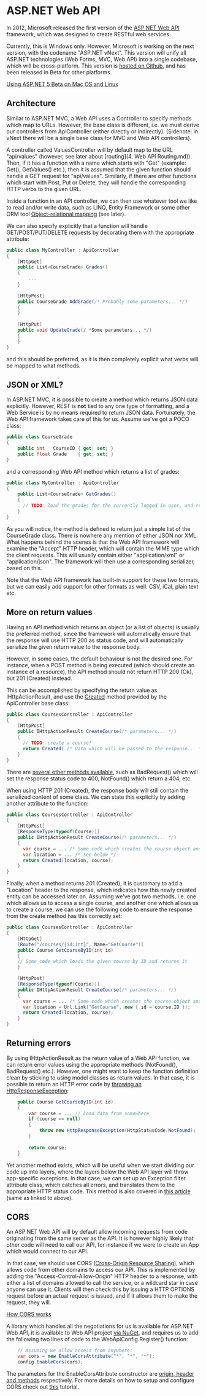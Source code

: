 # ASP.NET Web API

In 2012, Microsoft released the first version of the [ASP.NET Web API](http://www.asp.net/web-api) framework, 
which was designed to create RESTful web services.

Currently, this is Windows only. However, Microsoft is working on the next version, with the codename "ASP.NET vNext".
This version will unify all ASP.NET technologies (Web Forms, MVC, Web API) into a single codebase, which will be
cross-platform. This version is [hosted on Github](https://github.com/aspnet), and has been released in Beta for other platforms.

[Using ASP.NET 5 Beta on Mac OS and Linux](https://code.visualstudio.com/Docs/runtimes/ASPnet5)

## Architecture

Similar to ASP.NET MVC, a Web API uses a Controller to specify methods which map to URLs. However, the base class is
different, i.e. we must derive our controllers from ApiController (either directly or indirectly). (Sidenote: in vNext
there will be a single base class for MVC and Web API controllers).

A controller called ValuesController will by default map to the URL "api/values" (however, see later about 
[routing](4. Web API Routing.md)). Then, if it has a function with a name which starts with "Get" (example:
Get(), GetValues() etc.), then it is assumed that the given function should handle a GET request for "api/values".
Similarly, if there are other functions which start with Post, Put or Delete, they will handle the corresponding 
HTTP verbs to the given URL.

Inside a function in an API controller, we can then use whatever tool we like to read and/or write data, such as LINQ,
Entity Framework or some other ORM tool [Object-relational mapping](https://en.wikipedia.org/wiki/Object-relational_mapping) (see later).

We can also specify explicitly that a function will handle GET/POST/PUT/DELETE requests by decorating them with
the appropriate attribute:

```c#
public class MyController : ApiController
{
    [HttpGet]
    public List<CourseGrade> Grades()
    {
    	...
    }
    
    [HttpPost]
    public CourseGrade AddGrade(/* Probably some parameters... */)
    {
    }
    
    [HttpPut]
    public void UpdateGrade(/ *Some parameters... */)
    {
    }
}
```

and this should be preferred, as it is then completely explicit what verbs will be mapped to what methods.

## JSON or XML?

In ASP.NET MVC, it is possible to create a method which returns JSON data explicitly. However, REST is **not** 
tied to any one type of formatting, and a Web Service is by no means required to return JSON data. Fortunately, 
the Web API framework takes care of this for us. Assume we've got a POCO class:

```c#
public class CourseGrade
{
    public int   CourseID { get; set; }
    public float Grade    { get; set; }
}
```

and a corresponding Web API method which returns a list of grades:

```c#
public class MyController : ApiController
{
    public List<CourseGrade> GetGrades()
    {
      // TODO: load the grades for the currently logged in user, and return them!
    }
}
```
As you will notice, the method is defined to return just a simple list of the CourseGrade class. There is 
nowhere any mention of either JSON nor XML. What happens behind the scenes is that the Web API framework will
examine the "Accept" HTTP header, which will contain the MIME type which the client requests. This will 
usually contain either "application/xml" or "application/json". The framework will then use a corresponding serializer,
based on this.

Note that the Web API framework has built-in support for these two formats, but we can easily add support for other
formats as well: CSV, iCal, plain text etc.

## More on return values

Having an API method which returns an object (or a list of objects) is usually the preferred method, since the framework will automatically ensure that the response will use HTTP 200 as status code, and will automatically serialize the given return value to the response body.

However, in some cases, the default behaviour is not the desired one. For instance, when a POST method is being executed (which should create an instance of a resource), the API method should not return HTTP 200 (Ok), but 201 (Created) instead.

This can be accomplished by specifying the return value as IHttpActionResult, and use the [Created](https://msdn.microsoft.com/en-US/library/system.web.http.apicontroller.created(v=vs.118).aspx) method provided by the ApiController base class:

```c#
public class CoursesController : ApiController
{
    [HttpPost]
    public IHttpActionResult CreateCourse(/* parameters... */)
    {
      // TODO: create a course!
      return Created( /* Data which will be passed to the response... */ );
    }
}
```

There are [several other methods available](https://msdn.microsoft.com/en-US/library/system.web.http.apicontroller_methods(v=vs.118).aspx), such as BadRequest() which will set the response status code to 400, NotFound() which return a 404, etc.

When using HTTP 201 (Created), the response body will still contain the serialized content of some class. 
We can state this explicitly by adding another attribute to the function:

```c#
public class CoursesController : ApiController
{
    [HttpPost]
    [ResponseType(typeof(Course))]
    public IHttpActionResult CreateCourse(/* parameters... */)
    {
      var course = ... /* Some code which creates the course object and stores it */
      var location = ... /* See below */
      return Created(location, course);
    }
}
```

Finally, when a method returns 201 (Created), it is customary to add a "Location" header to the response, which
indicates how this newly created entity can be accessed later on. Assuming we've got two methods, i.e. one which
allows us to access a single course, and another one which allows us to create a course, we can use the following
code to ensure the response from the create method has this correctly set:

```c#
public class CoursesController : ApiController
{
    [HttpGet]
    [Route("/courses/{id:int}", Name="GetCourse")]
    public Course GetCourseByID(int id)
    {
	// Some code which loads the given course by ID and returns it    	
    }

    [HttpPost]
    [ResponseType(typeof(Course))]
    public IHttpActionResult CreateCourse(/* parameters... */)
    {
      var course = ... /* Some code which creates the course object and stores it */
      var location = Url.Link("GetCourse", new { id = course.ID }); 
      return Created(location, course);
    }
}
```
## Returning errors

By using IHttpActionResult as the return value of a Web API function, we can return error values using the appropriate methods (NotFound(), BadRequest() etc.). However, one might want to keep the function definition clean by sticking to using model classes as return values. In that case, it is possible to return an HTTP error code by [throwing an HttpResponseException](http://www.asp.net/web-api/overview/error-handling/exception-handling):

```c#
    public Course GetCourseByID(int id)
    {
        var course = ... // Load data from somewhere
        if (course == null)
        {
            throw new HttpResponseException(HttpStatusCode.NotFound);
        }
        
        return course;
    }
```

Yet another method exists, which will be useful when we start dividing our code up into layers, where the layers below the Web API layer will throw app-specific exceptions. In that case, we can set up an Exception filter attribute class, which catches all errors, and translates them to the appropriate HTTP status code. This method is also covered in [this article](http://www.asp.net/web-api/overview/error-handling/exception-handling) (same as linked to above).

## CORS

An ASP.NET Web API will by default allow incoming requests from code originating from the same server as the API.
It is however highly likely that other code will need to call our API, for instance if we were to create an App
which would connect to our API.

In that case, we should use CORS ([Cross-Origin Resource Sharing](http://en.wikipedia.org/wiki/Cross-origin_resource_sharing)),
which allows code from other domains to access our API. This is implemented by adding the "Access-Control-Allow-Origin"
HTTP header to a response, with either a list of domains allowed to call the service, or a wildcard star in case anyone
can use it. Clients will then check this by issuing a HTTP OPTIONS request before an actual request is issued, and if
it allows them to make the request, they will.

[How CORS works](http://imgur.com/UPzorkA)

A library which handles all the negotiations for us is available for ASP.NET Web API, it is available to Web API 
project [via NuGet](https://www.nuget.org/packages/Microsoft.AspNet.WebApi.Cors/), and requires us to add the following
two lines of code to the WebApiConfig.Register() function:

```c#
    // Assuming we allow access from anywhere:
	var cors = new EnableCorsAttribute("*", "*", "*");
	config.EnableCors(cors);
```

The parameters for the EnableCorsAttribute constructor are [origin, header and methods](http://msdn.microsoft.com/en-us/library/dn314597(v=vs.118).aspx) respectively.
For more details on how to setup and configure CORS check out [this](http://www.asp.net/web-api/overview/security/enabling-cross-origin-requests-in-web-api#enable-cors) tutorial.
